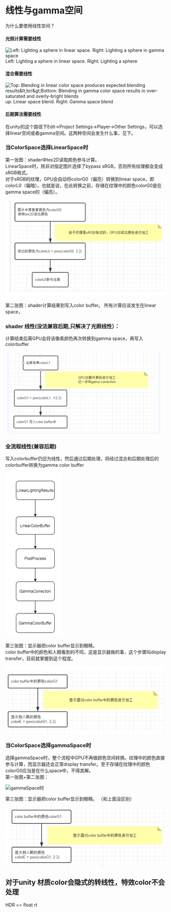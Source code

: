 # 线性与gamma空间

为什么要使用线性空间？

#### 光照计算需要线性

![Left: Lighting a sphere in linear space. Right: Lighting a sphere in gamma space](https://docs.unity3d.com/uploads/Main/LinearRendering-LightingSphereLinearGamma.png)Left: Lighting a sphere in linear space. Right: Lighting a sphere 



#### 混合需要线性

![Top: Blending in linear color space produces expected blending results&amp;lt;br/&amp;gt;Bottom: Blending in gamma color space results in over-saturated and overly-bright blends](https://docs.unity3d.com/uploads/Main/LinearRendering-BlendingLinearGamma.jpg)up: Linear space blend. Right: Gamma space blend

#### 后期算法需要线性

在unity的这个路径下Edit-&gt;Project Settings-&gt;Player-&gt;Other Settings，可以选择linear空间或者gamma空间。这两种空间会发生什么事，见下。

### 当ColorSpace选择LinearSpace时 <a id="&#x5F53;colorspace&#x9009;&#x62E9;linearspace&#x65F6;"></a>

第一张图：shader中tex2D读取颜色参与计算。   
LinearSpace时，除非对指定图片选择了bypass sRGB，否则所有纹理都会变成sRGB格式。   
对于sRGB的纹理，GPU会自动将colorG0（偏亮）转换到linear space，即colorL0（偏暗）。也就是说，在此转换之前，存储在纹理中的颜色colorG0是在gamma space的（偏亮）。   


![](../../.gitbook/assets/image%20%2899%29.png)

第二张图：shader计算结果到写入color buffer。 所有计算应该发生在linear space，

### shader 线性\(没法兼容后期,只解决了光照线性）：

计算结束后需GPU会将该像素颜色再次转换到gamma space，再写入colorbuffer

![](../../.gitbook/assets/image%20%2897%29.png)

### 全流程线性\(兼容后期\)

写入colorbuffer仍旧为线性，然后通过后期处理，将经过混合和后期处理后的colorbuffer转换为gamma color buffer

![](../../.gitbook/assets/image%20%28102%29.png)

第三张图：显示器把color buffer显示到眼睛。   
color buffer中的颜色和人眼看到的不同，这是显示器做的事，这个步骤叫display transfer，目前就掌握到这个程度。 

![](../../.gitbook/assets/image%20%2898%29.png)

### 当ColorSpace选择gammaSpace时 <a id="&#x5F53;colorspace&#x9009;&#x62E9;gammaspace&#x65F6;"></a>

选择gammaSpace时，整个流程中GPU不再做颜色空间转换。纹理中的颜色直接参与计算，而显示器还会正常display transfer。至于存储在纹理中的颜色colorG0应当是在什么space中，不得其解。   
第一张图+第二张图：   


![gammaSpace&#x65F6;](https://img-blog.csdn.net/20150608234921084)

第三张图：显示器把color buffer显示到眼睛。 （和上面没区别）   


![](../../.gitbook/assets/image%20%28101%29.png)

## 对于unity 材质color会隐式的转线性，特效color不会处理 <a id="&#x6700;&#x540E;"></a>

HDR == float rt

